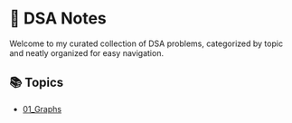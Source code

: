 # 🧠 DSA Notes

Welcome to my curated collection of DSA problems, categorized by topic and neatly organized for easy navigation.

## 📚 Topics
- [01_Graphs](./DSA-Notes/01_Graphs/README.md)
